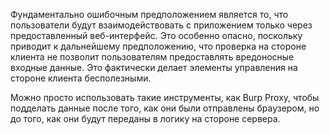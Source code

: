 Фундаментально ошибочным предположением является то, что пользователи будут взаимодействовать с приложением только через предоставленный веб-интерфейс. Это особенно опасно, поскольку приводит к дальнейшему предположению, что проверка на стороне клиента не позволит пользователям предоставлять вредоносные входные данные. Это фактически делает элементы управления на стороне клиента бесполезными.

Можно просто использовать такие инструменты, как Burp Proxy, чтобы подделать данные после того, как они были отправлены браузером, но до того, как они будут переданы в логику на стороне сервера.

